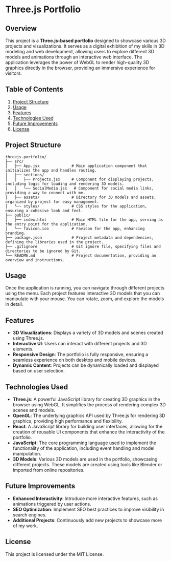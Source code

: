 # Three.js Portfolio

## Overview

This project is a **Three.js-based portfolio** designed to showcase various 3D projects and visualizations. It serves as a digital exhibition of my skills in 3D modeling and web development, allowing users to explore different 3D models and animations through an interactive web interface. The application leverages the power of WebGL to render high-quality 3D graphics directly in the browser, providing an immersive experience for visitors.

## Table of Contents
1. [Project Structure](#project-structure)
2. [Usage](#usage)
3. [Features](#features)
4. [Technologies Used](#technologies-used)
5. [Future Improvements](#future-improvements)
6. [License](#license)

## Project Structure

```
threejs-portfolio/
├── src/
│   ├── App.jsx              # Main application component that initializes the app and handles routing.
│   ├── sections/
│   │   ├── Projects.jsx     # Component for displaying projects, including logic for loading and rendering 3D models.
│   │   └── SocialMedia.jsx   # Component for social media links, providing a way to connect with me.
│   ├── assets/              # Directory for 3D models and assets, organized by project for easy management.
│   └── styles/              # CSS styles for the application, ensuring a cohesive look and feel.
├── public/
│   ├── index.html           # Main HTML file for the app, serving as the entry point for the application.
│   └── favicon.ico          # Favicon for the app, enhancing branding.
├── package.json             # Project metadata and dependencies, defining the libraries used in the project.
├── .gitignore               # Git ignore file, specifying files and directories to be ignored by Git.
└── README.md                # Project documentation, providing an overview and instructions.
```

## Usage

Once the application is running, you can navigate through different projects using the menu. Each project features interactive 3D models that you can manipulate with your mouse. You can rotate, zoom, and explore the models in detail.

## Features
- **3D Visualizations**: Displays a variety of 3D models and scenes created using Three.js.
- **Interactive UI**: Users can interact with different projects and 3D elements.
- **Responsive Design**: The portfolio is fully responsive, ensuring a seamless experience on both desktop and mobile devices.
- **Dynamic Content**: Projects can be dynamically loaded and displayed based on user selection.

## Technologies Used
- **Three.js**: A powerful JavaScript library for creating 3D graphics in the browser using WebGL. It simplifies the process of rendering complex 3D scenes and models.
- **OpenGL**: The underlying graphics API used by Three.js for rendering 3D graphics, providing high performance and flexibility.
- **React**: A JavaScript library for building user interfaces, allowing for the creation of reusable UI components that enhance the interactivity of the portfolio.
- **JavaScript**: The core programming language used to implement the functionality of the application, including event handling and model manipulation.
- **3D Models**: Various 3D models are used in the portfolio, showcasing different projects. These models are created using tools like Blender or imported from online repositories.

## Future Improvements
- **Enhanced Interactivity**: Introduce more interactive features, such as animations triggered by user actions.
- **SEO Optimization**: Implement SEO best practices to improve visibility in search engines.
- **Additional Projects**: Continuously add new projects to showcase more of my work.

## License

This project is licensed under the MIT License.